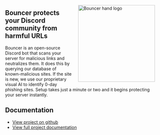 <img src="https://github.com/interlock-network/interlock-bouncer/blob/main/docs/bouncer-dark.png?raw=true" alt="Bouncer hand logo" align="right" width="250" height="250" style="padding: 1rem"/>

## Bouncer protects your Discord community from harmful URLs

Bouncer is an open-source Discord bot that scans your server for malicious links and neutralizes them. It does this by querying our database of known-malicious sites. If the site is new, we use our proprietary visual AI to identify 0-day phishing sites. Setup takes just a minute or two and it begins protecting your server instantly.

## Documentation
- [View project on github](https://github.com/interlock-network/interlock-bouncer)
- [View full project documentation](https://github.com/interlock-network/interlock-bouncer/tree/main/docs)